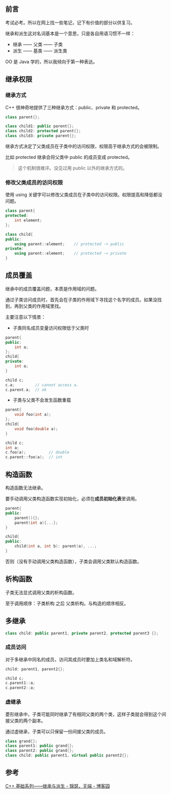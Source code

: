 ## 前言

考试必考。所以在网上找一些笔记，记下有价值的部分以供复习。

继承和派生这对名词基本是一个意思，只是各自用语习惯不一样：

- 继承 —— 父类 —— 子类
- 派生 —— 基类 —— 派生类

OO 是 Java 学的，所以我倾向于第一种表达。

## 继承权限

### 继承方式

C++ 很神奇地提供了三种继承方式：public、private 和 protected。

```cpp
class parent{};

class child1: public parent{};
class child2: protected parent{};
class child3: private parent{};
```

继承方式决定了父类成员在子类中的访问权限，权限高于继承方式的会被限制。

比如 protected 继承会将父类中 public 的成员变成 protected。

>这个机制很难评。没见过用 public 以外的继承方式的。

### 修改父类成员的访问权限

使用 using 关键字可以修改父类成员在子类中的访问权限。权限提高和降低都没问题。

```cpp
class parent{
protected:
	int element;
};

class child{
public:
	using parent::element;    // protected -> public
private:
	using parent::element;    // protected -> private
}
```

## 成员覆盖

继承中的成员覆盖问题，本质是作用域的问题。

通过子类访问成员时，首先会在子类的作用域下寻找这个名字的成员。如果没找到，再到父类的作用域里找。

主要注意以下情景：

- 子类同名成员变量访问权限低于父类时
```cpp
parent{
public:
	int a;
};
child{
private:
	int a;
}

child c;
c.a;         // cannot access a.
c.parent.a;  // ok
```

- 子类与父类不会发生函数重载
```cpp
parent{
	void foo(int a);
};
child{
	void foo(double a);
}

child c;
int a;
c.foo(a);          // double
c.parent::foo(a);  // int
```

## 构造函数

构造函数无法继承。

要手动调用父类构造函数实现初始化，必须在**成员初始化表**里调用。

```cpp
parent{
public:
	parent(){};
	parent(int a){...};
}

child{
public:
	child(int a, int b): parent(a), ...;
}
```

否则（没有手动调用父类构造函数），子类会调用父类默认构造函数。

## 析构函数

子类无法显式调用父类的析构函数。

至于调用顺序：子类析构 之后 父类析构。与构造的顺序相反。

## 多继承

```cpp
class child: public parent1, private parent2, protected parent3 {};
```

### 成员访问

对于多继承中同名的成员，访问其成员时要加上类名和域解析符。

```cpp
child: parent1, parent2{};

child c;
c.parent1::a;
c.parent2::a;
```

### 虚继承

菱形继承中，子类可能同时继承了有相同父类的两个类，这样子类就会得到这个间接父类的两个副本。

通过虚继承，子类可以只保留一份间接父类的成员。

```cpp
class grand{};
class parent1: public grand{};
class parent2: public grand{};
class child: public parent1, virtual public parent2{};
```


                                                                     
## 参考

[C++ 基础系列——继承与派生 - 锦瑟，无端 - 博客园](https://www.cnblogs.com/cscshi/p/15350328.html)